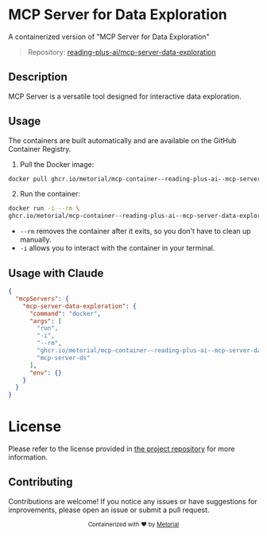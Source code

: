 
# MCP Server for Data Exploration

A containerized version of "MCP Server for Data Exploration"

> Repository: [reading-plus-ai/mcp-server-data-exploration](https://github.com/reading-plus-ai/mcp-server-data-exploration)

## Description

MCP Server is a versatile tool designed for interactive data exploration.


## Usage

The containers are built automatically and are available on the GitHub Container Registry.

1. Pull the Docker image:

```bash
docker pull ghcr.io/metorial/mcp-container--reading-plus-ai--mcp-server-data-exploration--mcp-server-data-exploration
```

2. Run the container:

```bash
docker run -i --rm \ 
ghcr.io/metorial/mcp-container--reading-plus-ai--mcp-server-data-exploration--mcp-server-data-exploration  "mcp-server-ds"
```

- `--rm` removes the container after it exits, so you don't have to clean up manually.
- `-i` allows you to interact with the container in your terminal.




## Usage with Claude

```json
{
  "mcpServers": {
    "mcp-server-data-exploration": {
      "command": "docker",
      "args": [
        "run",
        "-i",
        "--rm",
        "ghcr.io/metorial/mcp-container--reading-plus-ai--mcp-server-data-exploration--mcp-server-data-exploration",
        "mcp-server-ds"
      ],
      "env": {}
    }
  }
}
```

# License

Please refer to the license provided in [the project repository](https://github.com/reading-plus-ai/mcp-server-data-exploration) for more information.

## Contributing

Contributions are welcome! If you notice any issues or have suggestions for improvements, please open an issue or submit a pull request.

<div align="center">
  <sub>Containerized with ❤️ by <a href="https://metorial.com">Metorial</a></sub>
</div>
  